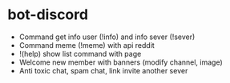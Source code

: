 # bot-discord
- Command get info user (!info) and info sever (!sever)
- Command meme (!meme) with api reddit
- !(help) show list command with page
- Welcome new member with banners (modify channel, image)
- Anti toxic chat, spam chat, link invite another sever
